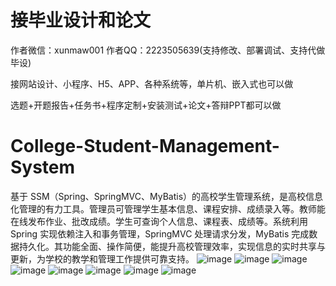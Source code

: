 # 接毕业设计和论文
作者微信：xunmaw001  作者QQ：2223505639(支持修改、部署调试、支持代做毕设)

接网站设计、小程序、H5、APP、各种系统等，单片机、嵌入式也可以做

选题+开题报告+任务书+程序定制+安装测试+论文+答辩PPT都可以做
# College-Student-Management-System
基于 SSM（Spring、SpringMVC、MyBatis）的高校学生管理系统，是高校信息化管理的有力工具。管理员可管理学生基本信息、课程安排、成绩录入等。教师能在线发布作业、批改成绩。学生可查询个人信息、课程表、成绩等。系统利用 Spring 实现依赖注入和事务管理，SpringMVC 处理请求分发，MyBatis 完成数据持久化。其功能全面、操作简便，能提升高校管理效率，实现信息的实时共享与更新，为学校的教学和管理工作提供可靠支持。 
![image](https://github.com/user-attachments/assets/258c9a8c-e480-4592-bec9-210cdb0e6e0e)
![image](https://github.com/user-attachments/assets/15fd9848-71f2-4761-9733-c88df9e641f8)
![image](https://github.com/user-attachments/assets/78aa6044-4749-4d1e-a4be-dae4369132cb)
![image](https://github.com/user-attachments/assets/c6c2b80c-8412-497c-a7cb-e30a2a5e7ed0)
![image](https://github.com/user-attachments/assets/383b5e28-b384-4750-95cf-332e904d1eb9)
![image](https://github.com/user-attachments/assets/4f06a0e1-617c-4cee-be33-8f5bb229b66f)
![image](https://github.com/user-attachments/assets/077d1541-6b04-4250-a33a-2ecee38e746d)
![image](https://github.com/user-attachments/assets/aef6bdd9-3975-40d7-9808-64fb09bc532c)
